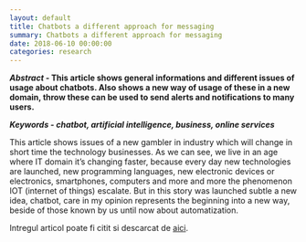 ```yaml
---
layout: default
title: Chatbots a different approach for messaging
summary: Chatbots a different approach for messaging
date: 2018-06-10 00:00:00
categories: research
---
```


**_Abstract_ - This article shows general informations and different issues of usage about chatbots. Also shows a new way of usage of these in a new domain, throw these can be used to send alerts and notifications to many users.** 

**_Keywords - chatbot, artificial intelligence, business, online services_** 

This article shows issues of a new gambler in industry which will change in short time the technology businesses. As we can see, we live in an age where IT domain it’s changing faster, because every day new technologies are launched, new programming languages, new electronic devices or electronics, smartphones, computers and more and more the phenomenon IOT (internet of things) escalate. But in this story was launched subtle a new idea, chatbot, care in my opinion represents the beginning into a new way, beside of those known by us until now about automatization. 

Intregul articol poate fi citit si descarcat de [aici](http://libgen.io/book/index.php?md5=BC3209388E73C91C735D4C6492A9AD33).